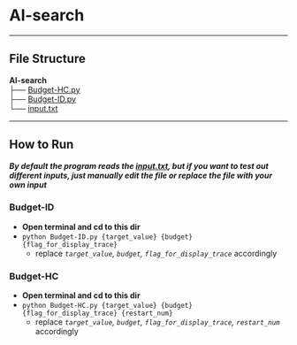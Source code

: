 # AI-search

______________________________________________________________________

## File Structure

**AI-search**\
├── [Budget-HC.py](Budget-HC.py)\
├── [Budget-ID.py](Budget-ID.py)\
└── [input.txt](input.txt)

______________________________________________________________________

## How to Run

***By default the program reads the [*input.txt*](input.txt), but if you want to test out different inputs, just manually edit the file or replace the file with your own input***

### Budget-ID

- **Open terminal and cd to this dir**
- `python Budget-ID.py {target_value} {budget} {flag_for_display_trace}`
  - replace *`target_value`, `budget`, `flag_for_display_trace`* accordingly

### Budget-HC

- **Open terminal and cd to this dir**
- `python Budget-HC.py {target_value} {budget} {flag_for_display_trace} {restart_num}`
  - replace *`target_value`, `budget`, `flag_for_display_trace`, `restart_num`* accordingly
